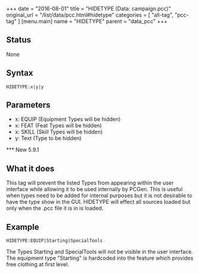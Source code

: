 +++
date = "2016-08-01"
title = "HIDETYPE (Data: campaign.pcc)"
original_url = "/list/data/pcc.html#hidetype"
categories = [ "all-tag", "pcc-tag" ]
[menu.main]
    name = "HIDETYPE"
    parent = "data_pcc"
+++

## Status

None

## Syntax

`HIDETYPE:x|y|y`

## Parameters

-   x: EQUIP (Equipment Types will be hidden)
-   x: FEAT (Feat Types will be hidden)
-   x: SKILL (Skill Types will be hidden)
-   y: Text (Type to be hidden)



<span id="hidetype"></span> \*\*\* New 5.9.1

What it does
------------

This tag will prevent the listed Types from appearing within the user
interface while allowing it to be used internally by PCGen. This is
useful when types need to be added for internal purposes but it is not
desirable to have the type show in the GUI. HIDETYPE will effect all
sources loaded but only when the .pcc file it is in is loaded.

Example
-------

`HIDETYPE:EQUIP|Starting|SpecialTools`

The Types Starting and SpecialTools will not be visible in the user
interface. The equipment type "Starting" is hardcoded into the feature
which provides free clothing at first level.

